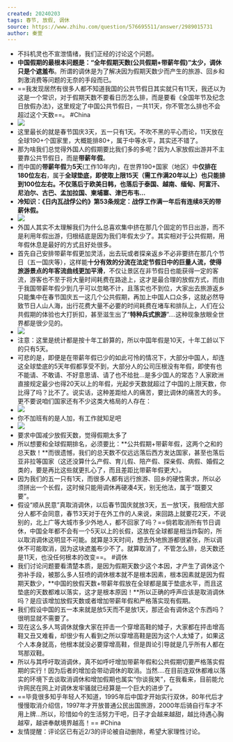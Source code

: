 ```yaml
---
created: 20240203
tags: 春节, 放假, 调休
source: https://www.zhihu.com/question/576695511/answer/2989015731
author: 秦萱
---
```


- 不抖机灵也不宣泄情绪，我们正经的讨论这个问题。
- **中国假期的最根本问题是：“全年假期天数(公共假期+带薪年假)”太少，调休只是个遮羞布**。所谓的调休是为了解决因为假期天数少而产生的旅游、回乡和刺激消费等问题的无奈的手段而已。
- ==我发现居然有很多人都不知道我国的公共节假日其实就只有11天，我还以为这是一个常识，对于假期天数不要看日历怎么排，而是要看《全国年节及纪念日放假办法》，这里规定了中国公共节假日，一共11天，你不管怎么排也不会超过这个天数==。
  #China
- ![](assets/2024/v2-de27873bf3b3c5c1abe902ca2416698f_720w.png)
- 这里最长的就是春节国庆3天，五一只有1天。不吹不黑的平心而论，11天放在全球190+个国家里，大概能排80+，属于中等水平，其实还不错了。
- 那为啥我们总觉得外国人的假期要比我们多的多呢？因为人家放假出游并不主要靠公共节假日，而是**带薪年假**。
- 而中国的**带薪年假**为**5天**(工作10年内)，在世界190+国家（地区）中**仅排在180位左右**，属于**全球垫底，**即使取上限15天（需工作满20年以上）也只能排到100位左右**。不仅落后于欧美日韩，也落后于泰国、越南、缅甸、阿富汗、尼泊尔、古巴、孟加拉国、柬埔寨、津巴布韦…**
- **冷知识：《日内瓦战俘公约》第53条规定：战俘工作满一年后有连续8天的带薪休假。**
- ![](assets/2024/v2-505e7a4a08d0311494df91f73a823ec6_720w.png)
- 外国人其实不太理解我们为什么总喜欢集中挤在那几个固定的节日出游，而不是利用年假出游，归根结底是因为我们年假太少了。其实相对于公共假期，用年假休息是最好的方式且好处很多。
- 首先自己安排带薪年假更加灵活，出去玩或者探亲返乡不必非要挤在那几个节日（五一国庆等），这样能**十分有效的分流在法定节假日中的巨量人流，使得旅游景点的年客流曲线更加平滑**，不仅让景区在非节假日也能获得一定的客流，游客也不至于将大量时间耗费在路途上，这才是最合理的放假方式，而由于我国带薪年假少到几乎可以忽略不计，且落实也不到位，大家出去旅游返乡只能集中在春节国庆五一这几个公共假期，再加上中国人口众多，这就必然导致节日人山人海，出行花费大量不必要的时间耗费在堵车和排队上，人们在公共假期的体验也大打折扣，甚至滋生出了“**特种兵式旅游**”....这种现象放眼全世界都是很少见的。
- ![](assets/2024/v2-cffa3de199105f66c33c1bae3902a015_720w.png)
- 注意：这里是统计都是按十年工龄算的，所以中国年假是10天，十年工龄以下的只有5天。
- 可悲的是，即便是在带薪年假已少的如此可怜的情况下，大部分中国人，却连这全球垫底的5天年假都享受不到，大部分人的公司压根没有年假，即使有也不能请、不敢请、不好意思请、请了也不给批…是多少国人的常态？人家欧洲直接规定最少也得20天以上的年假，光起步天数就超过了中国的上限天数，你比得了吗？比不了。说实话，这种差距给人的痛苦，要比调休的痛苦大的多。更不要说咱们国家还有不少这类大格局的人存在：
- ![](assets/2024/v2-486ddad21b917b00bcf5990f7ee4ce0e_720w.png)
- 你不加班有的是人加，有工作就知足吧
- ![](assets/2024/v2-69df579dea3833eff397f13ef434fc65_720w.png)
- 要求中国减少放假天数，觉得假期太多了
- 所以想要和全球假期排名，必须要比：**公共假期+带薪年假，这两个之和的总天数！**而很遗憾，我们的总天数不仅远远落后西方发达国家，甚至也落后亚非拉等国家（这还没算什么产假、育儿假、陪产假、探亲假、病假、婚假之类的，要是再比这些就更扎心了，而且差距比带薪年假更大）。
- 因为我们的五一只有1天，而很多人都有远行旅游、回乡的硬性需求，所以必须拼出一个长假，这时候只能用调休再硬凑4天，别无他法，属于“既要又要”。
- 假设“顺从民意”真取消调休，以后春节国庆就放3天，五一放1天，我相信大部分人都不会同意，春节3天对于在外工作的人来说，来回路上就要花2天，不说别的，北上广等大城市多少外地人，都不回家了吗？==倘若取消所有节日调休，中国全年都不会有一个5天以上的长假，这放在全球都是相当炸裂的，所以取消调休这明显不可能。就算是3天时间，想去外地旅游都很紧张，所以调休不可能取消，因为这块遮羞布少不了。就算取消了，不管怎么排，总天数还是11天，也没任何根本的改变==。
  #调休
- 我们讨论问题要看清楚本质，是因为假期天数少这个本因，才产生了调休这个弥补手段，被那么多人狂喷的调休根本就不是根本因素，根本因素就是因为假期天数少，**中国的放假天数+带薪年假放在全球都是属于垫底水平，而且这垫底的天数都难以落实，这才是根本原因！**所以正确的呼声应该是取消调休吗？是应该增加放假天数或者增加带薪年假和严格落实现有假期。
- 我们假设中国的五一本来就是放5天而不是放1天，那还会有调休这个东西吗？很明显就不需要了。
- 现在这么多人骂调休就像大家在抨击一个穿增高鞋的矮子，大家都在抨击增高鞋又丑又难看，却很少有人看到之所以穿增高鞋是因为这个人太矮了，如果这个人本身就高，他根本就没必要穿增高鞋，但是舆论引导就是几乎所有人都在骂那双鞋。
- 所以与其呼吁取消调休，真不如呼吁增加带薪年假和公共假期切要严格落实假期的实行！因为后者的增加会带动调休的取消。当然....在目前连双休都难以落实的环境下去谈取消调休和增加假期也属实“你谈我笑”，在我看来，目前能允许网民在网上对调休发牢骚就已经算是一个巨大的进步了。
- ==毕竟很多知乎年轻人不知道，1995年后中国才开始实行双休，80年代后才慢慢取消介绍信，1997年才开放普通公民出国旅游，2000年后骑自行车才不用上牌…所以，珍惜如今的生活努力干吧，日子才会越来越甜，越比待遇心胸越窄，越讲奉献境界越高！==
  #China
- 友情提醒：评论区已有近2/3的评论被自动删除，希望大家理性讨论。